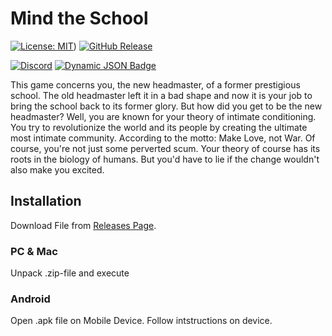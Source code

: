 
# Mind the School

[![License: MIT](https://img.shields.io/badge/License-MIT-yellow.svg?style=flat-square)](https://github.com/SuIT-pub/Mind-the-School?tab=License-1-ov-file))
[![GitHub Release](https://img.shields.io/github/v/release/SuIT-pub/Mind-the-School?style=flat-square&label=Release)](https://github.com/SuIT-pub/Mind-the-School/releases/latest)


[![Discord](https://img.shields.io/discord/1105841057016598569?logo=Discord&logoColor=white&style=flat-square&label=Discord&link=http%3A%2F%2Ftiny.cc%2Fmindtheschooldiscord)](http://tiny.cc/mindtheschooldiscord)
[![Dynamic JSON Badge](https://img.shields.io/badge/dynamic/json?url=https%3A%2F%2Fwww.patreon.com%2Fapi%2Fuser%2F93190317&query=%24.included.0.attributes.patron_count&suffix=%20Patreons&style=flat-square&logo=Patreon&logoColor=white&label=Suit-JI&color=red)](http://tiny.cc/mindtheschoolpatreon)

This game concerns you, the new headmaster, of a former prestigious school. The old headmaster left it in a bad shape and now it is your job to bring the school back to its former glory. But how did you get to be the new headmaster? Well, you are known for your theory of intimate conditioning. You try to revolutionize the world and its people by creating the ultimate most intimate community. According to the motto: Make Love, not War. Of course, you're not just some perverted scum. Your theory of course has its roots in the biology of humans. But you'd have to lie if the change wouldn't also make you excited.

## Installation

Download  File from [Releases Page](https://github.com/SuIT-pub/Mind-the-School/releases/).

### PC & Mac
Unpack .zip-file and execute
### Android
Open .apk file on Mobile Device. Follow intstructions on device.
